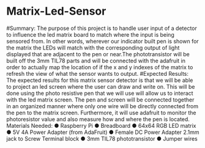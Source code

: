 # Matrix-Led-Sensor
#Summary:
The purpose of this project is to handle user input of a detector to influence the led matrix board
to match where the input is being sensored from. In other words, wherever our indicator built pen
is shown for the matrix the LEDs will match with the corresponding output of light displayed
that are adjacent to the pen or near.The phototransistor will be built off the 3mm TIL78 parts and
will be connected with the adafruit in order to actually map the location of if the x and y indexes
of the matrix to refresh the view of what the sensor wants to output.
#Expected Results:
The expected results for this matrix sensor detector is that we will be able to project an led screen
where the user can draw and write on. This will be done using the photo resistive pen that we
will use will allow us to interact with the led matrix screen. The pen and screen will be
connected together in an organized manner where only one wire will be directly connected from
the pen to the matrix screen. Furthermore, it will use adafruit to monitor the photoresistor value
and also measure how and where the pen is located.
Materials Needed:
● Raspberry Pi
● Breadboard
● 64x64 RGB LED matrix
● 5V 4A Power Adapter (from AdaFruit)
● Female DC Power Adapter 2.1mm jack to Screw Terminal block
● 3mm TIL78 phototransistor
● Jumper wires
